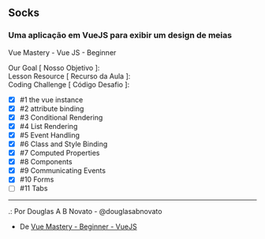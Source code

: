 ## Socks
### Uma aplicação em VueJS para exibir um design de meias

Vue Mastery - Vue JS - Beginner

Our Goal [ Nosso Objetivo ]:<br/>
Lesson Resource [ Recurso da Aula ]:<br/>
Coding Challenge [ Código Desafio ]:

- [x] #1 the vue instance
- [x] #2 attribute binding 
- [x] #3 Conditional Rendering 
- [x] #4 List Rendering  
- [x] #5 Event Handling 
- [x] #6 Class and Style Binding   
- [x] #7 Computed Properties   
- [x] #8 Components
- [x] #9 Communicating Events  
- [x] #10 Forms
- [ ] #11 Tabs  

---

.: Por Douglas A B Novato - @douglasabnovato
- De [Vue Mastery - Beginner - VueJS](https://www.vuemastery.com/courses-path/beginner)